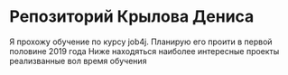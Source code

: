 # Репозиторий Крылова Дениса
Я прохожу обучение по курсу job4j. Планирую его проити в первой половине 2019 года
Ниже находяться наиболее интересные проекты реализванные вол время обучения